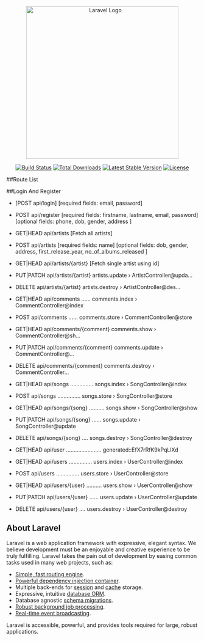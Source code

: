 <p align="center"><a href="https://laravel.com" target="_blank"><img src="https://raw.githubusercontent.com/laravel/art/master/logo-lockup/5%20SVG/2%20CMYK/1%20Full%20Color/laravel-logolockup-cmyk-red.svg" width="400" alt="Laravel Logo"></a></p>

<p align="center">
<a href="https://github.com/laravel/framework/actions"><img src="https://github.com/laravel/framework/workflows/tests/badge.svg" alt="Build Status"></a>
<a href="https://packagist.org/packages/laravel/framework"><img src="https://img.shields.io/packagist/dt/laravel/framework" alt="Total Downloads"></a>
<a href="https://packagist.org/packages/laravel/framework"><img src="https://img.shields.io/packagist/v/laravel/framework" alt="Latest Stable Version"></a>
<a href="https://packagist.org/packages/laravel/framework"><img src="https://img.shields.io/packagist/l/laravel/framework" alt="License"></a>
</p>

##Route List

##Login And Register
- [POST            api/login] [required fields: email, password]
- POST            api/register [required fields: firstname, lastname, email, password] [optional fields: phone, dob, gender, address ]

- GET|HEAD        api/artists [Fetch all artists]
- POST            api/artists [required fields: name] [optional fields: dob, gender, address, first_release_year, no_of_albums_released ]
- GET|HEAD        api/artists/{artist} [Fetch single artist using id]
- PUT|PATCH       api/artists/{artist} artists.update › ArtistController@upda…
- DELETE          api/artists/{artist} artists.destroy › ArtistController@des…
- GET|HEAD        api/comments ...... comments.index › CommentController@index
- POST            api/comments ...... comments.store › CommentController@store
- GET|HEAD        api/comments/{comment} comments.show › CommentController@sh…
- PUT|PATCH       api/comments/{comment} comments.update › CommentController@…
- DELETE          api/comments/{comment} comments.destroy › CommentController…
- GET|HEAD        api/songs ............... songs.index › SongController@index
- POST            api/songs ............... songs.store › SongController@store
- GET|HEAD        api/songs/{song} .......... songs.show › SongController@show
- PUT|PATCH       api/songs/{song} ...... songs.update › SongController@update
- DELETE          api/songs/{song} .... songs.destroy › SongController@destroy
- GET|HEAD        api/user ....................... generated::EfX7rRfK9kPqLlXd
- GET|HEAD        api/users ............... users.index › UserController@index
- POST            api/users ............... users.store › UserController@store
- GET|HEAD        api/users/{user} .......... users.show › UserController@show
- PUT|PATCH       api/users/{user} ...... users.update › UserController@update
- DELETE          api/users/{user} .... users.destroy › UserController@destroy


## About Laravel

Laravel is a web application framework with expressive, elegant syntax. We believe development must be an enjoyable and creative experience to be truly fulfilling. Laravel takes the pain out of development by easing common tasks used in many web projects, such as:

- [Simple, fast routing engine](https://laravel.com/docs/routing).
- [Powerful dependency injection container](https://laravel.com/docs/container).
- Multiple back-ends for [session](https://laravel.com/docs/session) and [cache](https://laravel.com/docs/cache) storage.
- Expressive, intuitive [database ORM](https://laravel.com/docs/eloquent).
- Database agnostic [schema migrations](https://laravel.com/docs/migrations).
- [Robust background job processing](https://laravel.com/docs/queues).
- [Real-time event broadcasting](https://laravel.com/docs/broadcasting).

Laravel is accessible, powerful, and provides tools required for large, robust applications.

